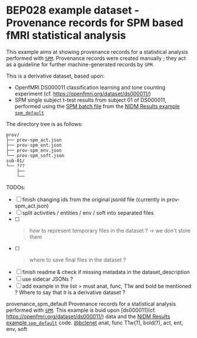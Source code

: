 # BEP028 example dataset - Provenance records for SPM based fMRI statistical analysis

This example aims at showing provenance records for a statistical analysis performed with [`SPM`](https://www.fil.ion.ucl.ac.uk/spm/). Provenance records were created manually ; they act as a guideline for further machine-generated records by `SPM`. 

This is a derivative dataset, based upon:
* OpenfMRI DS000011 classification learning and tone counting experiment (cf. https://openfmri.org/dataset/ds000011/)
* SPM single subject t-test results from subject 01 of DS000011, performed using the [SPM batch file](https://github.com/incf-nidash/nidmresults-examples/blob/master/spm_default/batch.m) from the [NIDM Results example `spm_default`](https://github.com/incf-nidash/nidmresults-examples/tree/master/spm_default)

The directory tree is as follows:

```
prov/
├── prov-spm_act.json
├── prov-spm_ent.json
├── prov-spm_env.json
└── prov-spm_soft.json
sub-01/
└── ???
    ├── 
    └── 
```

TODOs:
- [ ] finish changing ids from the original jsonld file (currently in prov-spm_act.json)
- [ ] split activities / entities / env / soft into separated files
- [ ] > how to represent temporary files in the dataset ? -> we don't store them
- [ ] > where to save final files in the dataset ?
- [ ] finish readme & check if missing metadata in the dataset_description
- [ ] use sidecar JSONs ?
- [ ] add example in the list > must anat, func, T1w and bold be mentioned ? Where to say that it is a derivative dataset ?

provenance_spm_default Provenance records for a statistical analysis performed with [`SPM`](https://www.fil.ion.ucl.ac.uk/spm/). This example is buid upon [ds000011](cf. https://openfmri.org/dataset/ds000011/) data and the [NIDM Results example `spm_default`](https://github.com/incf-nidash/nidmresults-examples/tree/master/spm_default) code. [@bclenet](https://github.com/bclenet) anat, func T1w(?), bold(?), act, ent, env, soft